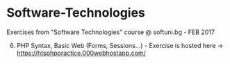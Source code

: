 # Software-Technologies
Exercises from "Software Technologies" course @ softuni.bg - FEB 2017

06. PHP Syntax, Basic Web (Forms, Sessions…) - Exercise is hosted here -> https://htsphppractice.000webhostapp.com/
